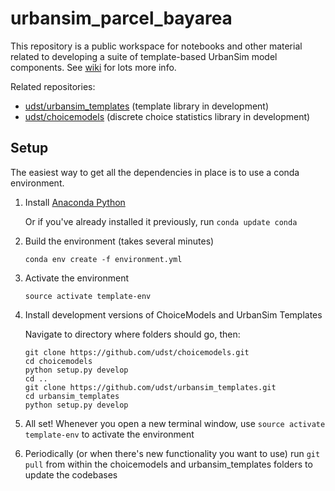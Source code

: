 # urbansim_parcel_bayarea

This repository is a public workspace for notebooks and other material related to developing a suite of template-based UrbanSim model components. See [wiki](https://github.com/ual/urbansim_parcel_bayarea/wiki) for lots more info.

Related repositories:

- [udst/urbansim_templates](https://github.com/udst/urbansim_templates/) (template library in development)
- [udst/choicemodels](https://github.com/udst/choicemodels/) (discrete choice statistics library in development)


## Setup

The easiest way to get all the dependencies in place is to use a conda environment.

1. Install [Anaconda Python](https://www.anaconda.com/download/#macos)

	Or if you've already installed it previously, run `conda update conda`

2. Build the environment (takes several minutes)

   `conda env create -f environment.yml`

3. Activate the environment

   `source activate template-env`

4. Install development versions of ChoiceModels and UrbanSim Templates

    Navigate to directory where folders should go, then:
    
    ```
    git clone https://github.com/udst/choicemodels.git
	cd choicemodels
    python setup.py develop
	cd ..
    git clone https://github.com/udst/urbansim_templates.git
	cd urbansim_templates
    python setup.py develop
    ```

5. All set! Whenever you open a new terminal window, use `source activate template-env` to activate the environment

6. Periodically (or when there's new functionality you want to use) run `git pull` from within the choicemodels and urbansim_templates folders to update the codebases
